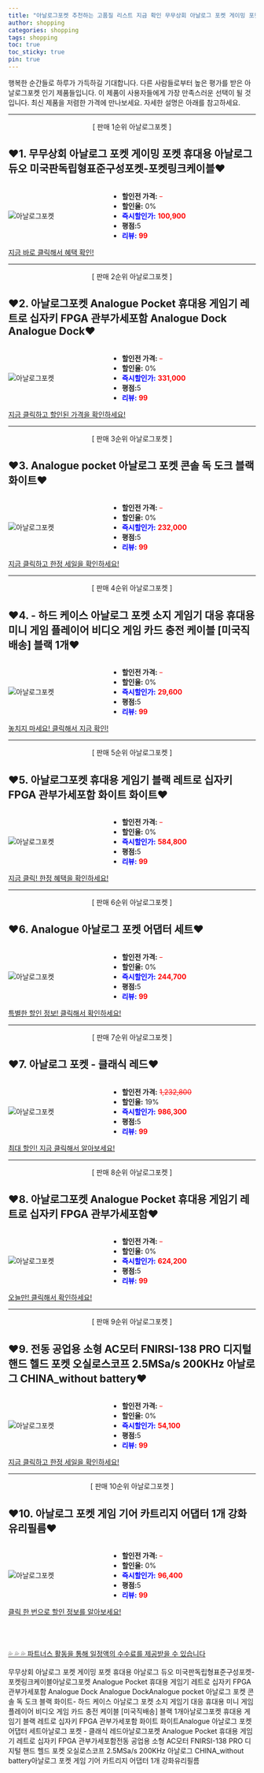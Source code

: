 ```yaml
---
title: "아날로그포켓 추천하는 고품질 리스트 지금 확인 무무상회 아날로그 포켓 게이밍 포켓"
author: shopping
categories: shopping
tags: shopping
toc: true
toc_sticky: true
pin: true
---
```

행복한 순간들로 하루가 가득하길 기대합니다. 다른 사람들로부터 높은 평가를 받은 아날로그포켓 인기 제품들입니다. 이 제품이 사용자들에게 가장 만족스러운 선택이 될 것입니다. 최신 제품을 저렴한 가격에 만나보세요. 자세한 설명은 아래를 참고하세요.

---
<p class="toplist" style="margin: 0 auto; display: block; width: fit-content;">[ 판매 1순위 아날로그포켓 ]</p>

<h2><strong>❤️1. 무무상회 아날로그 포켓 게이밍 포켓 휴대용 아날로그 듀오 미국판독립형표준구성포켓-포켓링크케이블❤️</strong></h2>

<div style="display: flex; align-items: center;">
    <div style="flex: 0.4;">
        <img src="https://thumbnail7.coupangcdn.com/thumbnails/remote/230x230ex/image/vendor_inventory/bf55/d9b9a00fe536dc98589ad6069b046dd69014b676f79649970445afe86e4c.jpg" alt="아날로그포켓" style="max-width: 100%;">
    </div>
    <div style="flex: 0.6; margin-left: 10px;">
        <ul>
            <li><strong>할인전 가격:</strong> <del style="color: red;">-</del></li>
            <li><strong>할인율:</strong> 0%</li>
            <li><span style='color:blue'><strong>즉시할인가:</strong></span> <span style='color:red'><strong>100,900</strong></span></li>
            <li><strong>평점:</strong>5</li>
            <li><span style='color:blue'><strong>리뷰:</strong></span> <span style='color:red'><strong>99</strong></span></li>
        </ul>
    </div>
</div>
<div class="center">
    <a href="https://William4Davisa.github.io?lptag=AF9450613&subid=githubio&pageKey=8081692416&traceid=V0-153&itemId=22789682869&vendorItemId=89824674648" class="myButton">
        지금 바로 클릭해서 혜택 확인!
    </a>
</div>


---
<p class="toplist" style="margin: 0 auto; display: block; width: fit-content;">[ 판매 2순위 아날로그포켓 ]</p>

<h2><strong>❤️2. 아날로그포켓 Analogue Pocket 휴대용 게임기 레트로 십자키 FPGA 관부가세포함 Analogue Dock Analogue Dock❤️</strong></h2>

<div style="display: flex; align-items: center;">
    <div style="flex: 0.4;">
        <img src="https://thumbnail6.coupangcdn.com/thumbnails/remote/230x230ex/image/vendor_inventory/41b8/6317af9393c1d66f9e10b460e0be066c3aab9012873f01940b34b97ab73c.png" alt="아날로그포켓" style="max-width: 100%;">
    </div>
    <div style="flex: 0.6; margin-left: 10px;">
        <ul>
            <li><strong>할인전 가격:</strong> <del style="color: red;">-</del></li>
            <li><strong>할인율:</strong> 0%</li>
            <li><span style='color:blue'><strong>즉시할인가:</strong></span> <span style='color:red'><strong>331,000</strong></span></li>
            <li><strong>평점:</strong>5</li>
            <li><span style='color:blue'><strong>리뷰:</strong></span> <span style='color:red'><strong>99</strong></span></li>
        </ul>
    </div>
</div>
<div class="center">
    <a href="https://William4Davisa.github.io?lptag=AF9450613&subid=githubio&pageKey=7904521768&traceid=V0-153&itemId=21672232376&vendorItemId=88722782265" class="myButton">
        지금 클릭하고 할인된 가격을 확인하세요!
    </a>
</div>


---
<p class="toplist" style="margin: 0 auto; display: block; width: fit-content;">[ 판매 3순위 아날로그포켓 ]</p>

<h2><strong>❤️3. Analogue pocket 아날로그 포켓 콘솔 독 도크 블랙 화이트❤️</strong></h2>

<div style="display: flex; align-items: center;">
    <div style="flex: 0.4;">
        <img src="https://thumbnail8.coupangcdn.com/thumbnails/remote/230x230ex/image/vendor_inventory/3fe5/6a8d8943f2b7ed4b483f10dc87596c6bac16335610d46eaafb2fe9d006b4.jpg" alt="아날로그포켓" style="max-width: 100%;">
    </div>
    <div style="flex: 0.6; margin-left: 10px;">
        <ul>
            <li><strong>할인전 가격:</strong> <del style="color: red;">-</del></li>
            <li><strong>할인율:</strong> 0%</li>
            <li><span style='color:blue'><strong>즉시할인가:</strong></span> <span style='color:red'><strong>232,000</strong></span></li>
            <li><strong>평점:</strong>5</li>
            <li><span style='color:blue'><strong>리뷰:</strong></span> <span style='color:red'><strong>99</strong></span></li>
        </ul>
    </div>
</div>
<div class="center">
    <a href="https://William4Davisa.github.io?lptag=AF9450613&subid=githubio&pageKey=8003432914&traceid=V0-153&itemId=22297581649&vendorItemId=89343061820" class="myButton">
        지금 클릭하고 한정 세일을 확인하세요!
    </a>
</div>


---
<p class="toplist" style="margin: 0 auto; display: block; width: fit-content;">[ 판매 4순위 아날로그포켓 ]</p>

<h2><strong>❤️4. - 하드 케이스 아날로그 포켓 소지 게임기 대응 휴대용 미니 게임 플레이어 비디오 게임 카드 충전 케이블 [미국직배송] 블랙 1개❤️</strong></h2>

<div style="display: flex; align-items: center;">
    <div style="flex: 0.4;">
        <img src="https://thumbnail10.coupangcdn.com/thumbnails/remote/230x230ex/image/vendor_inventory/b324/d88697ffa43afd7123bd3d1d85cf2db1b5dcd14bdafabde79c6d05a3008a.jpg" alt="아날로그포켓" style="max-width: 100%;">
    </div>
    <div style="flex: 0.6; margin-left: 10px;">
        <ul>
            <li><strong>할인전 가격:</strong> <del style="color: red;">-</del></li>
            <li><strong>할인율:</strong> 0%</li>
            <li><span style='color:blue'><strong>즉시할인가:</strong></span> <span style='color:red'><strong>29,600</strong></span></li>
            <li><strong>평점:</strong>5</li>
            <li><span style='color:blue'><strong>리뷰:</strong></span> <span style='color:red'><strong>99</strong></span></li>
        </ul>
    </div>
</div>
<div class="center">
    <a href="https://William4Davisa.github.io?lptag=AF9450613&subid=githubio&pageKey=7871272223&traceid=V0-153&itemId=21502588049&vendorItemId=90212930995" class="myButton">
        놓치지 마세요! 클릭해서 지금 확인!
    </a>
</div>


---
<p class="toplist" style="margin: 0 auto; display: block; width: fit-content;">[ 판매 5순위 아날로그포켓 ]</p>

<h2><strong>❤️5. 아날로그포켓 휴대용 게임기 블랙 레트로 십자키 FPGA 관부가세포함 화이트 화이트❤️</strong></h2>

<div style="display: flex; align-items: center;">
    <div style="flex: 0.4;">
        <img src="https://thumbnail6.coupangcdn.com/thumbnails/remote/230x230ex/image/vendor_inventory/ce85/43078c0999fbb655cf98ad947bc33151ccabda06f3513d6564d5ef73941a.png" alt="아날로그포켓" style="max-width: 100%;">
    </div>
    <div style="flex: 0.6; margin-left: 10px;">
        <ul>
            <li><strong>할인전 가격:</strong> <del style="color: red;">-</del></li>
            <li><strong>할인율:</strong> 0%</li>
            <li><span style='color:blue'><strong>즉시할인가:</strong></span> <span style='color:red'><strong>584,800</strong></span></li>
            <li><strong>평점:</strong>5</li>
            <li><span style='color:blue'><strong>리뷰:</strong></span> <span style='color:red'><strong>99</strong></span></li>
        </ul>
    </div>
</div>
<div class="center">
    <a href="https://William4Davisa.github.io?lptag=AF9450613&subid=githubio&pageKey=7906870886&traceid=V0-153&itemId=21685589890&vendorItemId=88735479631" class="myButton">
        지금 클릭! 한정 혜택을 확인하세요!
    </a>
</div>


---
<p class="toplist" style="margin: 0 auto; display: block; width: fit-content;">[ 판매 6순위 아날로그포켓 ]</p>

<h2><strong>❤️6. Analogue 아날로그 포켓 어댑터 세트❤️</strong></h2>

<div style="display: flex; align-items: center;">
    <div style="flex: 0.4;">
        <img src="https://thumbnail7.coupangcdn.com/thumbnails/remote/230x230ex/image/vendor_inventory/35e1/3f10b4c7fea0abf709a6ebbcbd72a500663c997bad6f927c0e3073c7206c.jpg" alt="아날로그포켓" style="max-width: 100%;">
    </div>
    <div style="flex: 0.6; margin-left: 10px;">
        <ul>
            <li><strong>할인전 가격:</strong> <del style="color: red;">-</del></li>
            <li><strong>할인율:</strong> 0%</li>
            <li><span style='color:blue'><strong>즉시할인가:</strong></span> <span style='color:red'><strong>244,700</strong></span></li>
            <li><strong>평점:</strong>5</li>
            <li><span style='color:blue'><strong>리뷰:</strong></span> <span style='color:red'><strong>99</strong></span></li>
        </ul>
    </div>
</div>
<div class="center">
    <a href="https://William4Davisa.github.io?lptag=AF9450613&subid=githubio&pageKey=8030611054&traceid=V0-153&itemId=22450820939&vendorItemId=89494337668" class="myButton">
        특별한 할인 정보! 클릭해서 확인하세요!
    </a>
</div>


---
<p class="toplist" style="margin: 0 auto; display: block; width: fit-content;">[ 판매 7순위 아날로그포켓 ]</p>

<h2><strong>❤️7. 아날로그 포켓 - 클래식 레드❤️</strong></h2>

<div style="display: flex; align-items: center;">
    <div style="flex: 0.4;">
        <img src="https://thumbnail10.coupangcdn.com/thumbnails/remote/230x230ex/image/vendor_inventory/331d/e4dd78658a41a4c8760cc2eaed33602307c847201472fbdcbc0906393136.jpg" alt="아날로그포켓" style="max-width: 100%;">
    </div>
    <div style="flex: 0.6; margin-left: 10px;">
        <ul>
            <li><strong>할인전 가격:</strong> <del style="color: red;">1,232,800</del></li>
            <li><strong>할인율:</strong> 19%</li>
            <li><span style='color:blue'><strong>즉시할인가:</strong></span> <span style='color:red'><strong>986,300</strong></span></li>
            <li><strong>평점:</strong>5</li>
            <li><span style='color:blue'><strong>리뷰:</strong></span> <span style='color:red'><strong>99</strong></span></li>
        </ul>
    </div>
</div>
<div class="center">
    <a href="https://William4Davisa.github.io?lptag=AF9450613&subid=githubio&pageKey=7948864136&traceid=V0-153&itemId=21930841558&vendorItemId=88978758789" class="myButton">
        최대 할인! 지금 클릭해서 알아보세요!
    </a>
</div>


---
<p class="toplist" style="margin: 0 auto; display: block; width: fit-content;">[ 판매 8순위 아날로그포켓 ]</p>

<h2><strong>❤️8. 아날로그포켓 Analogue Pocket 휴대용 게임기 레트로 십자키 FPGA 관부가세포함❤️</strong></h2>

<div style="display: flex; align-items: center;">
    <div style="flex: 0.4;">
        <img src="https://thumbnail6.coupangcdn.com/thumbnails/remote/230x230ex/image/vendor_inventory/41b8/6317af9393c1d66f9e10b460e0be066c3aab9012873f01940b34b97ab73c.png" alt="아날로그포켓" style="max-width: 100%;">
    </div>
    <div style="flex: 0.6; margin-left: 10px;">
        <ul>
            <li><strong>할인전 가격:</strong> <del style="color: red;">-</del></li>
            <li><strong>할인율:</strong> 0%</li>
            <li><span style='color:blue'><strong>즉시할인가:</strong></span> <span style='color:red'><strong>624,200</strong></span></li>
            <li><strong>평점:</strong>5</li>
            <li><span style='color:blue'><strong>리뷰:</strong></span> <span style='color:red'><strong>99</strong></span></li>
        </ul>
    </div>
</div>
<div class="center">
    <a href="https://William4Davisa.github.io?lptag=AF9450613&subid=githubio&pageKey=7904521768&traceid=V0-153&itemId=21672232379&vendorItemId=88722782277" class="myButton">
        오늘만! 클릭해서 확인하세요!
    </a>
</div>


---
<p class="toplist" style="margin: 0 auto; display: block; width: fit-content;">[ 판매 9순위 아날로그포켓 ]</p>

<h2><strong>❤️9. 전동 공업용 소형 AC모터 FNIRSI-138 PRO 디지털 핸드 헬드 포켓 오실로스코프 2.5MSa/s 200KHz 아날로그 CHINA_without battery❤️</strong></h2>

<div style="display: flex; align-items: center;">
    <div style="flex: 0.4;">
        <img src="https://thumbnail7.coupangcdn.com/thumbnails/remote/230x230ex/image/vendor_inventory/2e63/a5c1198e98169f7ddf924d250dc4166c358585be589dda24366cc9f68d05.jpg" alt="아날로그포켓" style="max-width: 100%;">
    </div>
    <div style="flex: 0.6; margin-left: 10px;">
        <ul>
            <li><strong>할인전 가격:</strong> <del style="color: red;">-</del></li>
            <li><strong>할인율:</strong> 0%</li>
            <li><span style='color:blue'><strong>즉시할인가:</strong></span> <span style='color:red'><strong>54,100</strong></span></li>
            <li><strong>평점:</strong>5</li>
            <li><span style='color:blue'><strong>리뷰:</strong></span> <span style='color:red'><strong>99</strong></span></li>
        </ul>
    </div>
</div>
<div class="center">
    <a href="https://William4Davisa.github.io?lptag=AF9450613&subid=githubio&pageKey=6482087427&traceid=V0-153&itemId=14194472945&vendorItemId=83061607292" class="myButton">
        지금 클릭하고 한정 세일을 확인하세요!
    </a>
</div>


---
<p class="toplist" style="margin: 0 auto; display: block; width: fit-content;">[ 판매 10순위 아날로그포켓 ]</p>

<h2><strong>❤️10. 아날로그 포켓 게임 기어 카트리지 어댑터 1개 강화유리필름❤️</strong></h2>

<div style="display: flex; align-items: center;">
    <div style="flex: 0.4;">
        <img src="https://thumbnail6.coupangcdn.com/thumbnails/remote/230x230ex/image/vendor_inventory/57a2/5a930459a2b65a3fcb3db7febd5b1046a37ebe295ad81bdb44fa3f9c9087.png" alt="아날로그포켓" style="max-width: 100%;">
    </div>
    <div style="flex: 0.6; margin-left: 10px;">
        <ul>
            <li><strong>할인전 가격:</strong> <del style="color: red;">-</del></li>
            <li><strong>할인율:</strong> 0%</li>
            <li><span style='color:blue'><strong>즉시할인가:</strong></span> <span style='color:red'><strong>96,400</strong></span></li>
            <li><strong>평점:</strong>5</li>
            <li><span style='color:blue'><strong>리뷰:</strong></span> <span style='color:red'><strong>99</strong></span></li>
        </ul>
    </div>
</div>
<div class="center">
    <a href="https://William4Davisa.github.io?lptag=AF9450613&subid=githubio&pageKey=7906874348&traceid=V0-153&itemId=21685611546&vendorItemId=88735479030" class="myButton">
        클릭 한 번으로 할인 정보를 알아보세요!
    </a>
</div>

<br><br><br>[💦 💦 💦 파트너스 활동을 통해 일정액의 수수료를 제공받을 수 있습니다](https://link.coupang.com/a/bcpT2c)<br><br>무무상회 아날로그 포켓 게이밍 포켓 휴대용 아날로그 듀오 미국판독립형표준구성포켓-포켓링크케이블아날로그포켓 Analogue Pocket 휴대용 게임기 레트로 십자키 FPGA 관부가세포함 Analogue Dock Analogue DockAnalogue pocket 아날로그 포켓 콘솔 독 도크 블랙 화이트- 하드 케이스 아날로그 포켓 소지 게임기 대응 휴대용 미니 게임 플레이어 비디오 게임 카드 충전 케이블 [미국직배송] 블랙 1개아날로그포켓 휴대용 게임기 블랙 레트로 십자키 FPGA 관부가세포함 화이트 화이트Analogue 아날로그 포켓 어댑터 세트아날로그 포켓 - 클래식 레드아날로그포켓 Analogue Pocket 휴대용 게임기 레트로 십자키 FPGA 관부가세포함전동 공업용 소형 AC모터 FNIRSI-138 PRO 디지털 핸드 헬드 포켓 오실로스코프 2.5MSa/s 200KHz 아날로그 CHINA_without battery아날로그 포켓 게임 기어 카트리지 어댑터 1개 강화유리필름